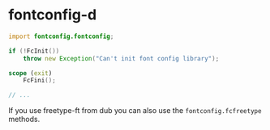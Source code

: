 # fontconfig-d

```d
import fontconfig.fontconfig;

if (!FcInit())
	throw new Exception("Can't init font config library");

scope (exit)
	FcFini();

// ...
```

If you use freetype-ft from dub you can also use the `fontconfig.fcfreetype` methods.